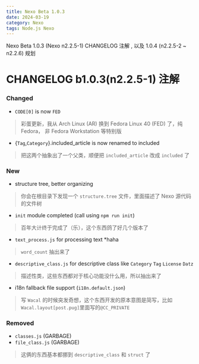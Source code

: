 ```yaml
---
title: Nexo Beta 1.0.3
date: 2024-03-19
category: Nexo
tags: Node.js Nexo
---
```


Nexo Beta 1.0.3 (Nexo n2.2.5-1) CHANGELOG 注解 , 以及 1.0.4 (n2.2.5-2 ~ n2.2.6) 规划

<!--more-->

# CHANGELOG b1.0.3(n2.2.5-1) 注解

### Changed
* `CODE[0]` is now `FED`
> 彩蛋更新，我从 Arch Linux (AR) 换到 Fedora Linux 40 (FED) 了，纯 Fedora， 非 Fedora Workstation 等特别版
* {`Tag`,`Category`}.included_article is now renamed to included
> 把这两个抽象出了一个父类，顺便把 `included_article` 改成 `included` 了

### New
* structure tree, better organizing
> 你会在根目录下发现一个 `structure.tree` 文件，里面描述了 Nexo 源代码的文件树
* `init` module completed (call using `npm run init`)
> 百年大计终于完成了（乐），这个东西鸽了好几个版本了
* `text_process.js` for processing text *haha
> `word_count` 抽出来了
* `descriptive_class.js` for descriptive class like `Category` `Tag` `License` `Datz`
> 描述性类，这些东西都对于核心功能没什么用，所以抽出来了
* i18n fallback file support (`i18n.default.json`)
> 写 `Wacal` 的时候突发奇想，这个东西开发的原本意图是简写，比如 `Wacal.layout[post.pug]`里面写的`@CC_PRIVATE`

### Removed
* `classes.js` (GARBAGE)
* `file_class.js` (GARBAGE)
> 这俩的东西基本都挪到 `descriptive_class` 和 `struct` 了